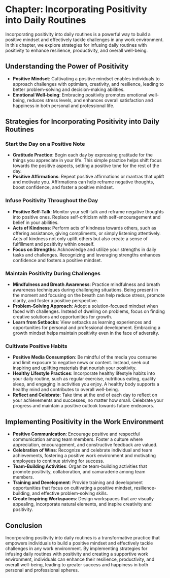 Chapter: Incorporating Positivity into Daily Routines
=====================================================

Incorporating positivity into daily routines is a powerful way to build a positive mindset and effectively tackle challenges in any work environment. In this chapter, we explore strategies for infusing daily routines with positivity to enhance resilience, productivity, and overall well-being.

Understanding the Power of Positivity
-------------------------------------

* **Positive Mindset**: Cultivating a positive mindset enables individuals to approach challenges with optimism, creativity, and resilience, leading to better problem-solving and decision-making abilities.
* **Emotional Well-being**: Embracing positivity promotes emotional well-being, reduces stress levels, and enhances overall satisfaction and happiness in both personal and professional life.

Strategies for Incorporating Positivity into Daily Routines
-----------------------------------------------------------

### Start the Day on a Positive Note

* **Gratitude Practice**: Begin each day by expressing gratitude for the things you appreciate in your life. This simple practice helps shift focus towards the positive aspects, setting a positive tone for the rest of the day.
* **Positive Affirmations**: Repeat positive affirmations or mantras that uplift and motivate you. Affirmations can help reframe negative thoughts, boost confidence, and foster a positive mindset.

### Infuse Positivity Throughout the Day

* **Positive Self-Talk**: Monitor your self-talk and reframe negative thoughts into positive ones. Replace self-criticism with self-encouragement and belief in your abilities.
* **Acts of Kindness**: Perform acts of kindness towards others, such as offering assistance, giving compliments, or simply listening attentively. Acts of kindness not only uplift others but also create a sense of fulfillment and positivity within oneself.
* **Focus on Strengths**: Acknowledge and utilize your strengths in daily tasks and challenges. Recognizing and leveraging strengths enhances confidence and fosters a positive mindset.

### Maintain Positivity During Challenges

* **Mindfulness and Breath Awareness**: Practice mindfulness and breath awareness techniques during challenging situations. Being present in the moment and focusing on the breath can help reduce stress, promote clarity, and foster a positive perspective.
* **Problem-Solving Approach**: Adopt a solution-focused mindset when faced with challenges. Instead of dwelling on problems, focus on finding creative solutions and opportunities for growth.
* **Learn from Setbacks**: View setbacks as learning experiences and opportunities for personal and professional development. Embracing a growth mindset helps maintain positivity even in the face of adversity.

### Cultivate Positive Habits

* **Positive Media Consumption**: Be mindful of the media you consume and limit exposure to negative news or content. Instead, seek out inspiring and uplifting materials that nourish your positivity.
* **Healthy Lifestyle Practices**: Incorporate healthy lifestyle habits into your daily routine, such as regular exercise, nutritious eating, quality sleep, and engaging in activities you enjoy. A healthy body supports a healthy mind and contributes to overall well-being.
* **Reflect and Celebrate**: Take time at the end of each day to reflect on your achievements and successes, no matter how small. Celebrate your progress and maintain a positive outlook towards future endeavors.

Implementing Positivity in the Work Environment
-----------------------------------------------

* **Positive Communication**: Encourage positive and respectful communication among team members. Foster a culture where appreciation, encouragement, and constructive feedback are valued.
* **Celebration of Wins**: Recognize and celebrate individual and team achievements, fostering a positive work environment and motivating employees to continue striving for success.
* **Team-Building Activities**: Organize team-building activities that promote positivity, collaboration, and camaraderie among team members.
* **Training and Development**: Provide training and development opportunities that focus on cultivating a positive mindset, resilience-building, and effective problem-solving skills.
* **Create Inspiring Workspaces**: Design workspaces that are visually appealing, incorporate natural elements, and inspire creativity and positivity.

Conclusion
----------

Incorporating positivity into daily routines is a transformative practice that empowers individuals to build a positive mindset and effectively tackle challenges in any work environment. By implementing strategies for infusing daily routines with positivity and creating a supportive work environment, individuals can enhance their resilience, productivity, and overall well-being, leading to greater success and happiness in both personal and professional spheres.
